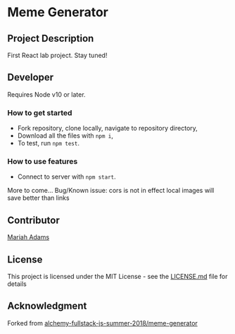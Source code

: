 # Meme Generator

## Project Description
First React lab project. Stay tuned!

## Developer
Requires Node v10 or later.

### How to get started
* Fork repository, clone locally, navigate to repository directory,
* Download all the files with `npm i`,
* To test, run `npm test`. 

### How to use features
* Connect to server with `npm start`.

More to come...
Bug/Known issue: cors is not in effect
local images will save better than links 

## Contributor
[Mariah Adams](https://github.com/MariahAdams)

## License
This project is licensed under the MIT License - see the [LICENSE.md](LICENSE.md) file for details

## Acknowledgment 
Forked from [alchemy-fullstack-js-summer-2018/meme-generator](https://github.com/alchemy-fullstack-js-summer-2018/meme-generator)